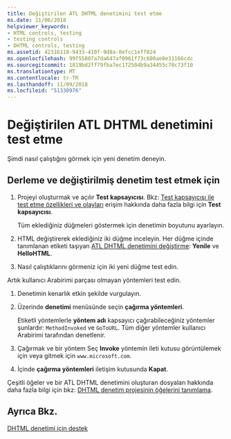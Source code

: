 ```yaml
---
title: Değiştirilen ATL DHTML denetimini test etme
ms.date: 11/06/2018
helpviewer_keywords:
- HTML controls, testing
- testing controls
- DHTML controls, testing
ms.assetid: 42316118-9433-410f-9d8a-0efcc1eff824
ms.openlocfilehash: 99f55807a7da647af0961f73c600ae0e31166cdc
ms.sourcegitcommit: 1819bd2ff79fba7ec172504b9a34455c70c73f10
ms.translationtype: MT
ms.contentlocale: tr-TR
ms.lasthandoff: 11/09/2018
ms.locfileid: "51330976"
---
```

# <a name="testing-the-modified-atl-dhtml-control"></a>Değiştirilen ATL DHTML denetimini test etme

Şimdi nasıl çalıştığını görmek için yeni denetim deneyin.

## <a name="to-build-and-test-the-modified-control"></a>Derleme ve değiştirilmiş denetim test etmek için

1. Projeyi oluşturmak ve açılır **Test kapsayıcısı**. Bkz: [Test kapsayıcısı ile test etme özellikleri ve olayları](../mfc/testing-properties-and-events-with-test-container.md) erişim hakkında daha fazla bilgi için **Test kapsayıcısı**.

   Tüm eklediğiniz düğmeleri göstermek için denetimin boyutunu ayarlayın.

1. HTML değiştirerek eklediğiniz iki düğme inceleyin. Her düğme içinde tanımlanan etiketi taşıyan [ATL DHTML denetimini değiştirme](../atl/modifying-the-atl-dhtml-control.md): **Yenile** ve **HelloHTML**.

1. Nasıl çalıştıklarını görmeniz için iki yeni düğme test edin.

Artık kullanıcı Arabirimi parçası olmayan yöntemleri test edin.

1. Denetimin kenarlık etkin şekilde vurgulayın.

1. Üzerinde **denetimi** menüsünde seçin **çağırma yöntemleri**.

   Etiketli yöntemlerle **yöntem adı** kapsayıcı çağırabileceğiniz yöntemler şunlardır: `MethodInvoked` ve `GoToURL`. Tüm diğer yöntemler kullanıcı Arabirimi tarafından denetlenir.

1. Çağırmak ve bir yöntem Seç **Invoke** yöntemin ileti kutusu görüntülemek için veya gitmek için `www.microsoft.com`.

1. İçinde **çağırma yöntemleri** iletişim kutusunda **Kapat**.

Çeşitli öğeler ve bir ATL DHTML denetimini oluşturan dosyaları hakkında daha fazla bilgi için bkz: [DHTML denetim projesinin öğelerini tanımlama](../atl/identifying-the-elements-of-the-dhtml-control-project.md).

## <a name="see-also"></a>Ayrıca Bkz.

[DHTML denetimi için destek](../atl/atl-support-for-dhtml-controls.md)
